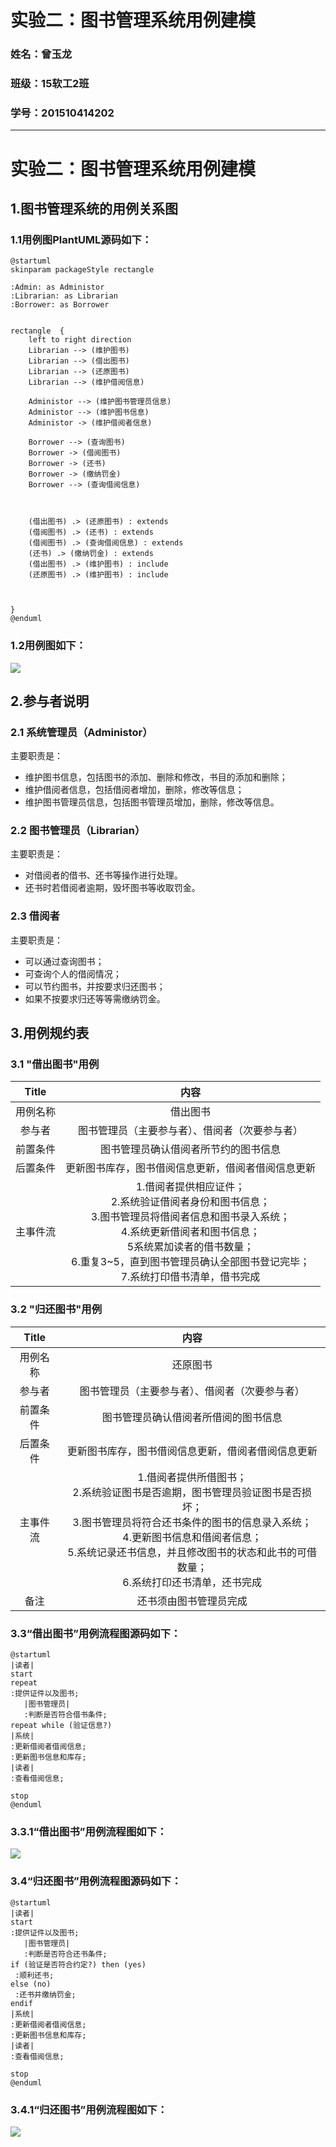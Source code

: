 # 实验二：图书管理系统用例建模
### 姓名：曾玉龙
### 班级：15软工2班
### 学号：201510414202


- - -
# 实验二：图书管理系统用例建模
## 1.图书管理系统的用例关系图
### 1.1用例图PlantUML源码如下：
    @startuml
    skinparam packageStyle rectangle

    :Admin: as Administor
    :Librarian: as Librarian
    :Borrower: as Borrower


    rectangle  {
    	left to right direction
    	Librarian --> (维护图书)
    	Librarian --> (借出图书)
    	Librarian --> (还原图书)
    	Librarian --> (维护借阅信息)

    	Administor --> (维护图书管理员信息)
        Administor --> (维护图书信息)
        Administor -> (维护借阅者信息)

    	Borrower --> (查询图书)
        Borrower -> (借阅图书)
        Borrower -> (还书)
        Borrower -> (缴纳罚金)
    	Borrower --> (查询借阅信息)



    	(借出图书) .> (还原图书) : extends
        (借阅图书) .> (还书) : extends
        (借阅图书) .> (查询借阅信息) : extends
        (还书) .> (缴纳罚金) : extends
    	(借出图书) .> (维护图书) : include
    	(还原图书) .> (维护图书) : include



    }
    @enduml
### 1.2用例图如下：
![](borrowbook.png)

## 2.参与者说明
### 2.1 系统管理员（Administor）
主要职责是：
- 维护图书信息，包括图书的添加、删除和修改，书目的添加和删除；
- 维护借阅者信息，包括借阅者增加，删除，修改等信息；
- 维护图书管理员信息，包括图书管理员增加，删除，修改等信息。
### 2.2 图书管理员（Librarian）
主要职责是：
- 对借阅者的借书、还书等操作进行处理。
- 还书时若借阅者逾期，毁坏图书等收取罚金。
### 2.3 借阅者
主要职责是：
- 可以通过查询图书；
- 可查询个人的借阅情况；
- 可以节约图书，并按要求归还图书；
- 如果不按要求归还等等需缴纳罚金。
## 3.用例规约表
### 3.1 "借出图书"用例
|Title | 内容 |
|:------:|:------:|
|用例名称|借出图书|
|参与者|图书管理员（主要参与者）、借阅者（次要参与者）|
|前置条件|图书管理员确认借阅者所节约的图书信息|
|后置条件|更新图书库存，图书借阅信息更新，借阅者借阅信息更新|
|主事件流|1.借阅者提供相应证件；<br>2.系统验证借阅者身份和图书信息；<br>3.图书管理员将借阅者信息和图书录入系统；<br>4.系统更新借阅者和图书信息；<br>5系统累加读者的借书数量；<br>6.重复3~5，直到图书管理员确认全部图书登记完毕；<br>7.系统打印借书清单，借书完成|

### 3.2 "归还图书"用例
 |Title | 内容 |
 |:------:|:------:|
 |用例名称|还原图书|
 |参与者|图书管理员（主要参与者）、借阅者（次要参与者）|
 |前置条件|图书管理员确认借阅者所借阅的图书信息|
 |后置条件|更新图书库存，图书借阅信息更新，借阅者借阅信息更新|
 |主事件流|1.借阅者提供所借图书；<br>2.系统验证图书是否逾期，图书管理员验证图书是否损坏；<br>3.图书管理员将符合还书条件的图书的信息录入系统；<br>4.更新图书信息和借阅者信息；<br>5.系统记录还书信息，并且修改图书的状态和此书的可借数量；<br>6.系统打印还书清单，还书完成|
 |备注|还书须由图书管理员完成|

### 3.3“借出图书”用例流程图源码如下：
 ```
@startuml
|读者|
start
repeat
:提供证件以及图书;
	|图书管理员|
	:判断是否符合借书条件;
repeat while (验证信息?)
|系统|
:更新借阅者借阅信息;
:更新图书信息和库存;
|读者|
:查看借阅信息;

stop
@enduml
 ```
### 3.3.1“借出图书”用例流程图如下：
![](p2.png)

### 3.4“归还图书”用例流程图源码如下：
 ```
@startuml
|读者|
start
:提供证件以及图书;
	|图书管理员|
	:判断是否符合还书条件;
if (验证是否符合约定?) then (yes)
  :顺利还书;
else (no)
  :还书并缴纳罚金;
endif
|系统|
:更新借阅者借阅信息;
:更新图书信息和库存;
|读者|
:查看借阅信息;

stop
@enduml
 ```
### 3.4.1“归还图书”用例流程图如下：
![](returnbook.png)
